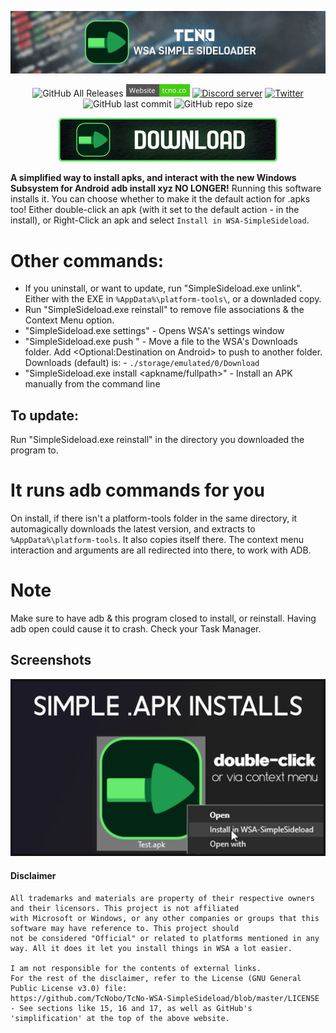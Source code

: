 <p align="center">
  <a href="https://tcno.co/">
    <img src="/other/img/Banner.png"></a>
</p>
<p align="center">
  <img alt="GitHub All Releases" src="https://img.shields.io/github/downloads/TcNobo/TcNo-WSA-SimpleSideload/total?logo=GitHub&style=flat-square">
  <a href="https://tcno.co/">
    <img alt="Website" src="/other/img/web.svg" height=20"></a>
  <a href="https://s.tcno.co/AccSwitcherDiscord">
    <img alt="Discord server" src="https://img.shields.io/discord/217649733915770880?label=Discord&logo=discord&style=flat-square"></a>
  <a href="https://twitter.com/TcNobo">
    <img alt="Twitter" src="https://img.shields.io/twitter/follow/TcNobo?label=Follow%20%40TcNobo&logo=Twitter&style=flat-square"></a>
  <img alt="GitHub last commit" src="https://img.shields.io/github/last-commit/TcNobo/TcNo-WSA-SimpleSideload?logo=GitHub&style=flat-square">
  <img alt="GitHub repo size" src="https://img.shields.io/github/repo-size/TcNobo/TcNo-WSA-SimpleSideload?logo=GitHub&style=flat-square">
</p>
                                                                                                                                  
<p align="center"><a target="_blank" href="https://github.com/TcNobo/TcNo-WSA-SimpleSideload/releases/latest">
  <img alt="Download latest" src="/other/img/Download.png" height=70"></a>
</p>
 
**A simplified way to install apks, and interact with the new Windows Subsystem for Android**
**adb install xyz NO LONGER!** Running this software installs it. You can choose whether to make it the default action for .apks too!
Either double-click an apk (with it set to the default action - in the install), or Right-Click an apk and select `Install in WSA-SimpleSideload`.

# Other commands:
-  If you uninstall, or want to update, run "SimpleSideload.exe unlink". Either with the EXE in `%AppData%\platform-tools\`, or a downladed copy.
-  Run "SimpleSideload.exe reinstall" to remove file associations & the Context Menu option.
-  "SimpleSideload.exe settings" - Opens WSA's settings window
-  "SimpleSideload.exe push <File>" - Move a file to the WSA's Downloads folder. Add <Optional:Destination on Android> to push to another folder. Downloads (default) is: -  `./storage/emulated/0/Download`
-  "SimpleSideload.exe install <apkname/fullpath>" - Install an APK manually from the command line

## To update:
  Run "SimpleSideload.exe reinstall" in the directory you downloaded the program to.
  
# It runs adb commands for you
On install, if there isn't a platform-tools folder in the same directory, it automagically downloads the latest version, and extracts to `%AppData%\platform-tools`. It also copies itself there.
 The context menu interaction and arguments are all redirected into there, to work with ADB.
 
# Note
Make sure to have adb & this program closed to install, or reinstall. Having adb open could cause it to crash. Check your Task Manager.

## Screenshots

<p>
  <img alt="Main screenshot" src="/other/img/Image.png" width=773">
</p>

#### Disclaimer

```
All trademarks and materials are property of their respective owners and their licensors. This project is not affiliated
with Microsoft or Windows, or any other companies or groups that this software may have reference to. This project should
not be considered "Official" or related to platforms mentioned in any way. All it does it let you install things in WSA a lot easier.

I am not responsible for the contents of external links.
For the rest of the disclaimer, refer to the License (GNU General Public License v3.0) file:
https://github.com/TcNobo/TcNo-WSA-SimpleSideload/blob/master/LICENSE - See sections like 15, 16 and 17, as well as GitHub's
'simplification' at the top of the above website.
```
